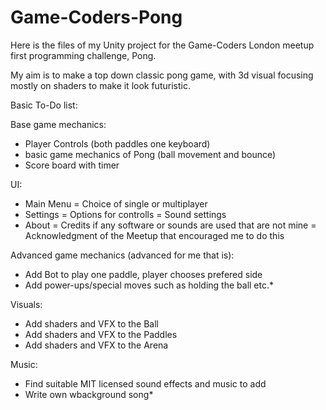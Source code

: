# Game-Coders-Pong
Here is the files of my Unity project for the Game-Coders London meetup first programming challenge, Pong. 

My aim is to make a top down classic pong game, with 3d visual focusing mostly on shaders to make it look futuristic.

Basic To-Do list:

Base game mechanics:
  - Player Controls (both paddles one keyboard)
  - basic game mechanics of Pong (ball movement and bounce)
  - Score board with timer

UI:
  - Main Menu
    = Choice of single or multiplayer
  - Settings
    = Options for controlls
    = Sound settings
  - About
    = Credits if any software or sounds are used that are not mine
    = Acknowledgment of the Meetup that encouraged me to do this

Advanced game mechanics (advanced for me that is):
  - Add Bot to play one paddle, player chooses prefered side
  - Add power-ups/special moves such as holding the ball etc.*

Visuals:
  - Add shaders and VFX to the Ball
  - Add shaders and VFX to the Paddles
  - Add shaders and VFX to the Arena

Music:
  - Find suitable MIT licensed sound effects and music to add
  - Write own wbackground song*
